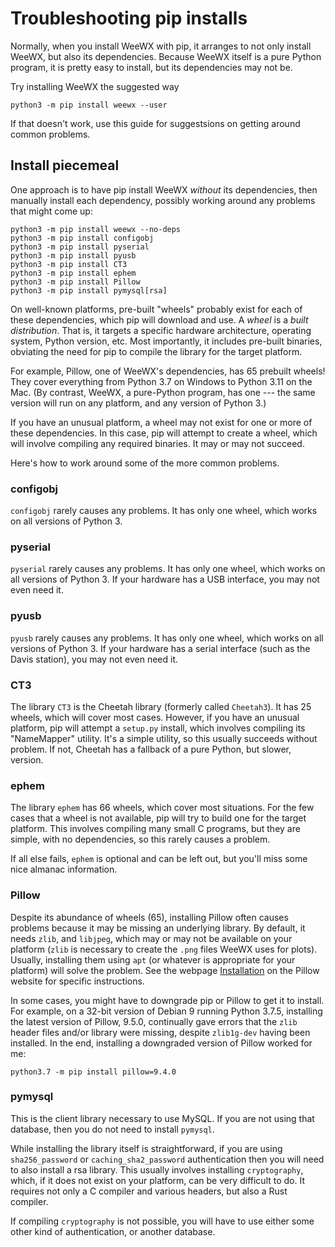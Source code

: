 # Troubleshooting pip installs

Normally, when you install WeeWX with pip, it arranges to not only install WeeWX, but also its
dependencies. Because WeeWX itself is a pure Python program, it is pretty easy to install, but its
dependencies may not be.

Try installing WeeWX the suggested way

```
python3 -m pip install weewx --user
```

If that doesn't work, use this guide for suggestsions on getting around common problems.


## Install piecemeal

One approach is to have pip install WeeWX _without_ its dependencies, then manually install each
dependency, possibly working around any problems that might come up:

```shell
python3 -m pip install weewx --no-deps
python3 -m pip install configobj  
python3 -m pip install pyserial
python3 -m pip install pyusb
python3 -m pip install CT3
python3 -m pip install ephem
python3 -m pip install Pillow
python3 -m pip install pymysql[rsa]
```

On well-known platforms, pre-built "wheels" probably exist for each of these dependencies, which
pip will download and use. A _wheel_ is a _built distribution_. That is, it targets a specific
hardware architecture, operating system, Python version, etc. Most importantly, it includes
pre-built binaries, obviating the need for pip to compile the library for the target platform.

For example, Pillow, one of WeeWX's dependencies, has 65 prebuilt wheels! They cover everything
from Python 3.7 on Windows to Python 3.11 on the Mac. (By contrast, WeeWX, a pure-Python program,
has one --- the same version will run on any platform, and any version of Python 3.)

If you have an unusual platform, a wheel may not exist for one or more of these dependencies. In
this case, pip will attempt to create a wheel, which will involve compiling any required binaries.
It may or may not succeed.

Here's how to work around some of the more common problems.

### configobj

`configobj` rarely causes any problems. It has only one wheel, which works on all versions of
Python 3.

### pyserial

`pyserial` rarely causes any problems.  It has only one wheel, which works on all versions of
Python 3. If your hardware has a USB interface, you may not even need it.

### pyusb

`pyusb` rarely causes any problems.  It has only one wheel, which works on all versions of
Python 3. If your hardware has a serial interface (such as the Davis station), you may not even
need it.

### CT3

The library `CT3` is the Cheetah library (formerly called `Cheetah3`). It has 25 wheels, which will
cover most cases. However, if you have an unusual platform, pip will attempt a `setup.py` install,
which involves compiling its "NameMapper" utility. It's a simple utility, so this usually succeeds
without problem. If not, Cheetah has a fallback of a pure Python, but slower, version.

### ephem

The library `ephem` has 66 wheels, which cover most situations. For the few cases that a wheel is
not available, pip will try to build one for the target platform. This involves compiling many
small C programs, but they are simple, with no dependencies, so this rarely causes a problem.

If all else fails, `ephem` is optional and can be left out, but you'll miss some nice almanac
information.

### Pillow

Despite its abundance of wheels (65), installing Pillow often causes problems because it may be
missing an underlying library. By default, it needs `zlib`, and `libjpeg`, which may or may not be
available on your platform (`zlib` is necessary to create the `.png` files WeeWX uses for plots).
Usually, installing them using `apt` (or whatever is appropriate for your platform) will solve the
problem. See the webpage [Installation](https://pillow.readthedocs.io/en/latest/installation.html)
on the Pillow website for specific instructions.

In some cases, you might have to downgrade pip or Pillow to get it to install. For example, on
a 32-bit version of Debian 9 running Python 3.7.5, installing the latest version of Pillow, 9.5.0,
continually gave errors that the `zlib` header files and/or library were missing, despite
`zlib1g-dev` having been installed. In the end, installing a downgraded version of Pillow
worked for me:

```shell
python3.7 -m pip install pillow=9.4.0
```

### pymysql

This is the client library necessary to use MySQL. If you are not using that database, then you do
not need to install `pymysql`. 

While installing the library itself is straightforward, if you are using `sha256_password` or
`caching_sha2_password` authentication then you will need to also install a rsa library. This
usually involves installing `cryptography`, which, if it does not exist on your platform, can be
very difficult to do. It requires not only a C compiler and various headers, but also a Rust
compiler.

If compiling `cryptography` is not possible, you will have to use either some other kind of
authentication, or another database.
